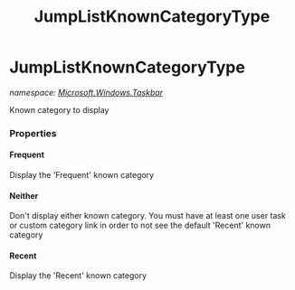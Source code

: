﻿---
title: JumpListKnownCategoryType
---

# JumpListKnownCategoryType
_namespace: [Microsoft.Windows.Taskbar](N-Microsoft.Windows.Taskbar.html)_

Known category to display



### Properties

#### Frequent
Display the 'Frequent' known category
#### Neither
Don't display either known category. You must have at least one
 user task or custom category link in order to not see the
 default 'Recent' known category
#### Recent
Display the 'Recent' known category

